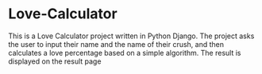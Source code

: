 # Love-Calculator
This is a Love Calculator project written in Python Django. The project asks the user to input their name and the name of their crush, and then calculates a love percentage based on a simple algorithm. The result is displayed on the result page
